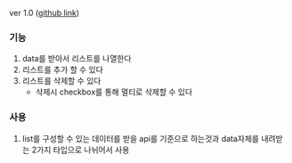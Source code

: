 ver 1.0 ([github link](https://github.com/Komponent1/Komponent/tree/master/Vanilla/app/srcs/components/list))

### 기능

1. data를 받아서 리스트를 나열한다
2. 리스트를 추가 할 수 있다
3. 리스트를 삭제할 수 있다
    - 삭제시 checkbox를 통해 멀티로 삭제할 수 있다

### 사용
1. list를 구성할 수 있는 데이터를 받을 api를 기준으로 하는것과 data자체를 내려받는 2가지 타입으로 나뉘어서 사용

~~~javascript
    
~~~
